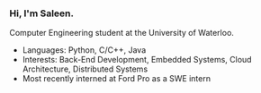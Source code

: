 ### Hi, I'm Saleen.

Computer Engineering student at the University of Waterloo.

- Languages: Python, C/C++, Java
- Interests: Back-End Development, Embedded Systems, Cloud Architecture, Distributed Systems
- Most recently interned at Ford Pro as a SWE intern
